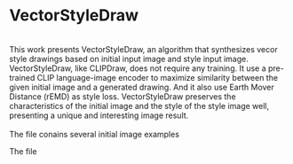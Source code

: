 # VectorStyleDraw


<br>
This work presents VectorStyleDraw, an algorithm that synthesizes vecor style drawings based on initial input image and style input image. VectorStyleDraw, like CLIPDraw, does not require any training. It use a pre-trained CLIP language-image encoder to maximize similarity between the given initial image and a generated drawing. And it also use Earth Mover Distance (rEMD) as style loss. VectorStyleDraw preserves the characteristics of the initial image and the style of the style image well, presenting a unique and interesting image result.

<br>

<br>
The file <inputs> conains several initial image examples

The file <style> conains several style image examples

<br>


## Framework
![](content/res/framework.png?raw=true)


## 
clipdraw.py: transer the initial image into the vector image

![](content/res/camel.png?raw=true)
![](content/res/camel_generate.png?raw=true)

## 
cliptexture.py: transer the initial image into the vector image with style from style image

![](style/style1.jpg?raw=true)
![](content/res/camel_style1.png?raw=true)

![](style/style7.jpeg?raw=true)
![](content/res/camel_style7.png?raw=true)

